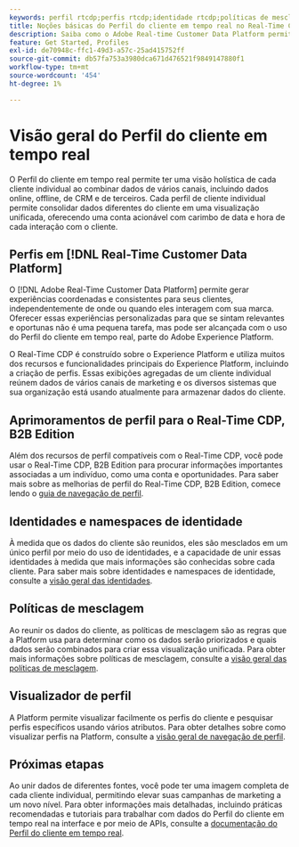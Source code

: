 ```yaml
---
keywords: perfil rtcdp;perfis rtcdp;identidade rtcdp;políticas de mesclagem rtcdp;perfil do cliente em tempo real
title: Noções básicas do Perfil do cliente em tempo real no Real-Time CDP
description: Saiba como o Adobe Real-time Customer Data Platform permite gerar experiências coordenadas, consistentes e relevantes para seus clientes usando o Perfil do cliente em tempo real.
feature: Get Started, Profiles
exl-id: de70948c-ffc1-49d3-a57c-25ad415752ff
source-git-commit: db57fa753a3980dca671d476521f9849147880f1
workflow-type: tm+mt
source-wordcount: '454'
ht-degree: 1%

---
```


# Visão geral do Perfil do cliente em tempo real

O Perfil do cliente em tempo real permite ter uma visão holística de cada cliente individual ao combinar dados de vários canais, incluindo dados online, offline, de CRM e de terceiros. Cada perfil de cliente individual permite consolidar dados diferentes do cliente em uma visualização unificada, oferecendo uma conta acionável com carimbo de data e hora de cada interação com o cliente.

## Perfis em [!DNL Real-Time Customer Data Platform]

O [!DNL Adobe Real-Time Customer Data Platform] permite gerar experiências coordenadas e consistentes para seus clientes, independentemente de onde ou quando eles interagem com sua marca. Oferecer essas experiências personalizadas para que se sintam relevantes e oportunas não é uma pequena tarefa, mas pode ser alcançada com o uso do Perfil do cliente em tempo real, parte do Adobe Experience Platform.

O Real-Time CDP é construído sobre o Experience Platform e utiliza muitos dos recursos e funcionalidades principais do Experience Platform, incluindo a criação de perfis. Essas exibições agregadas de um cliente individual reúnem dados de vários canais de marketing e os diversos sistemas que sua organização está usando atualmente para armazenar dados do cliente.

## Aprimoramentos de perfil para o Real-Time CDP, B2B Edition

Além dos recursos de perfil compatíveis com o Real-Time CDP, você pode usar o Real-Time CDP, B2B Edition para procurar informações importantes associadas a um indivíduo, como uma conta e oportunidades. Para saber mais sobre as melhorias de perfil do Real-Time CDP, B2B Edition, comece lendo o [guia de navegação de perfil](profile-browse.md).

## Identidades e namespaces de identidade

À medida que os dados do cliente são reunidos, eles são mesclados em um único perfil por meio do uso de identidades, e a capacidade de unir essas identidades à medida que mais informações são conhecidas sobre cada cliente. Para saber mais sobre identidades e namespaces de identidade, consulte a [visão geral das identidades](identities-overview.md).

## Políticas de mesclagem

Ao reunir os dados do cliente, as políticas de mesclagem são as regras que a Platform usa para determinar como os dados serão priorizados e quais dados serão combinados para criar essa visualização unificada. Para obter mais informações sobre políticas de mesclagem, consulte a [visão geral das políticas de mesclagem](merge-policies.md).

## Visualizador de perfil

A Platform permite visualizar facilmente os perfis do cliente e pesquisar perfis específicos usando vários atributos. Para obter detalhes sobre como visualizar perfis na Platform, consulte a [visão geral de navegação de perfil](profile-browse.md).

## Próximas etapas

Ao unir dados de diferentes fontes, você pode ter uma imagem completa de cada cliente individual, permitindo elevar suas campanhas de marketing a um novo nível. Para obter informações mais detalhadas, incluindo práticas recomendadas e tutoriais para trabalhar com dados do Perfil do cliente em tempo real na interface e por meio de APIs, consulte a [documentação do Perfil do cliente em tempo real](../../profile/home.md).
